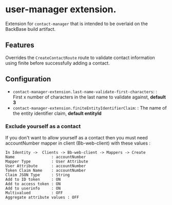 # user-manager extension.

Extension for `contact-manager` that is intended to be overlaid on the BackBase build artifact.

## Features

Overrides the `CreateContactRoute` route to validate contact information using finite before successfully adding a contact.

## Configuration

- `contact-manager-extension.last-name-validate-first-characters`: : First x number of characters in the last name to validate against, **default 3**
- `contact-manager-extension.finiteEntityIdentifierClaim`: : The name of the entity identifier claim, **default entityId**

### Exclude yourself as a contact
If you don't want to allow yourself as a contact then you must need accountNumber mapper in client (Bb-web-client) with these values :
```
In Identity ->  Clients -> Bb-web-client -> Mappers -> Create
Name                : accountNumber
Mapper Type         : User Attribute
User Attribute      : accountNumber
Token Claim Name    : accountNumber
Claim JSON Type     : String
Add to ID token     : ON
Add to access token : ON
Add to userinfo     : ON
Multivalued         : OFF
Aggregate attribute values : OFF
```